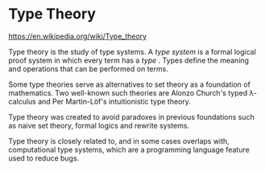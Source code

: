 # Type Theory

https://en.wikipedia.org/wiki/Type_theory

Type theory is the study of type systems. A *type system* is a formal logical proof system in which every term has a *type* . Types define the meaning and operations that can be performed on terms.

Some type theories serve as alternatives to set theory as a foundation of mathematics. Two well-known such theories are Alonzo Church's typed λ-calculus and Per Martin-Löf's intuitionistic type theory.

Type theory was created to avoid paradoxes in previous foundations such as naive set theory, formal logics and rewrite systems.

Type theory is closely related to, and in some cases overlaps with, computational type systems, which are a programming language feature used to reduce bugs.
